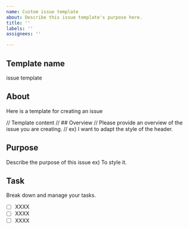 ```yaml
---
name: Custom issue template
about: Describe this issue template's purpose here.
title: ''
labels: ''
assignees: ''

---
```


## Template name
issue template

## About 
Here is a template for creating an issue

// Template content
// ## Overview
// Please provide an overview of the issue you are creating.
// ex) I want to adapt the style of the header.

## Purpose
Describe the purpose of this issue
ex) To style it.

## Task
Break down and manage your tasks.
- [ ] XXXX
- [ ] XXXX
- [ ] XXXX
